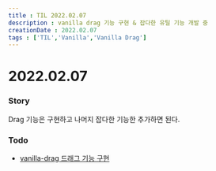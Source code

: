 ```yaml
---
title : TIL 2022.02.07
description : vanilla drag 기능 구현 & 잡다한 유틸 기능 개발 중
creationDate : 2022.02.07
tags : ['TIL','Vanilla','Vanilla Drag']
---
```


# 2022.02.07

### Story
Drag 기능은 구현하고 나머지 잡다한 기능한 추가하면 된다.

### Todo
- [vanilla-drag 드래그 기능 구현](https://github.com/Minseok0917/vanilla-drag)